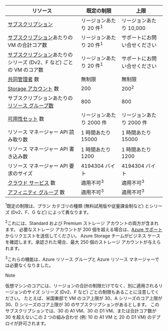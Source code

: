 | リソース | 既定の制限 | 上限 |
| --- | --- | --- |
| [サブスクリプション](../articles/billing-buy-sign-up-azure-subscription.md) |リージョンあたり 20 件<sup>1</sup> |リージョンあたり 10,000 |
| [サブスクリプション](../articles/billing-buy-sign-up-azure-subscription.md)あたりの VM の合計コア数 |リージョンあたり 20 件<sup>1</sup> | サポートにお問い合せください |
| [サブスクリプション](../articles/billing-buy-sign-up-azure-subscription.md)あたりのシリーズ (Dv2、F など) ごとの VM のコア数 |リージョンあたり 20 件<sup>1</sup> | サポートにお問い合せください |
| [共同管理者](../articles/billing-add-change-azure-subscription-administrator.md) 数 |無制限 |無制限 |
| [Storage アカウント](../articles/storage/storage-create-storage-account.md) 数 |200 |200<sup>2</sup> |
| サブスクリプションあたりの[リソース グループ数](../articles/azure-resource-manager/resource-group-overview.md) |800 |800 |
| [可用性セット](../articles/virtual-machines/windows/manage-availability.md#configure-multiple-virtual-machines-in-an-availability-set-for-redundancy) 数 |リージョンあたり 2000 件 |リージョンあたり 2000 件 |
| リソース マネージャー API 読み取り数 |1 時間あたり 15000 |1 時間あたり 15000 |
| リソース マネージャー API 書き込み数 |1 時間あたり 1200 |1 時間あたり 1200 |
| リソース マネージャー API 要求のサイズ |4194304 バイト |4194304 バイト |
| [クラウド サービス](../articles/cloud-services/cloud-services-choose-me.md) 数 |適用不可<sup>3</sup> |適用不可<sup>3</sup> |
| [アフィニティ グループ](../articles/virtual-network/virtual-networks-migrate-to-regional-vnet.md) 数 |適用不可<sup>3</sup> |適用不可<sup>3</sup> |

<sup>1</sup>既定の制限は、プラン カテゴリの種類 (無料試用版や従量課金制など) とシリーズ (Dv2、F、G など) によって異なります。

<sup>2</sup>これには、Standard および Premium ストレージ アカウントの両方が含まれます。 必要なストレージ アカウントが 200 個を超える場合は、[Azure サポート](https://azure.microsoft.com/support/faq/)からリクエストを送信してください。 Azure Storage チームがビジネス ケースを確認します。承認された場合、最大 250 個のストレージ アカウントが与えられます。

<sup>3</sup>これらの機能は、Azure リソース グループと Azure リソース マネージャーでは必要なくなりました。

> [!NOTE]
> 仮想マシンのコアには、リージョンの合計の制限だけでなく、別に適用されるリージョンのサイズ シリーズ (Dv2、F など) ごとの制限もあることに注意してください。  たとえば、米国東部で VM のコア上限が 30、A シリーズのコア上限が 30、D シリーズのコア上限が 30 のサブスクリプションがあるとします。  このサブスクリプションでは、30 の A1 VM、30 の D1 VM、または合計コア数が 30 を超えないこの 2 つの組み合わせ (例: 10 の A1 VM と 20 の D1 VM) のデプロイが許可されます。  
> <!-- -->
> 
> 

